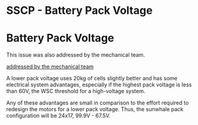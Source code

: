 # SSCP - Battery Pack Voltage

# Battery Pack Voltage

This issue was also addressed by the mechanical team.

[ addressed by the mechanical team](/home/sscp-2014-2015/mechanical-2014-2015/mechanical-team-projects/2014-2015-battery-pack-design)

A lower pack voltage uses 20kg of cells slightly better and has some electrical system advantages, especially if the highest pack voltage is less than 60V, the WSC threshold for a high-voltage system.

Any of these advantages are small in comparison to the effort required to redesign the motors for a lower pack voltage. Thus, the sunwhale pack configuration will be 24x17, 99.9V - 67.5V.

